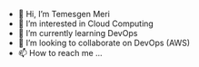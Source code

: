 - 👋 Hi, I’m Temesgen Meri
- 👀 I’m interested in Cloud Computing
- 🌱 I’m currently learning DevOps
- 💞️ I’m looking to collaborate on DevOps (AWS)
- 📫 How to reach me ...

<!---
tmeri/tmeri is a ✨ special ✨ repository because its `README.md` (this file) appears on your GitHub profile.
You can click the Preview link to take a look at your changes.
--->

